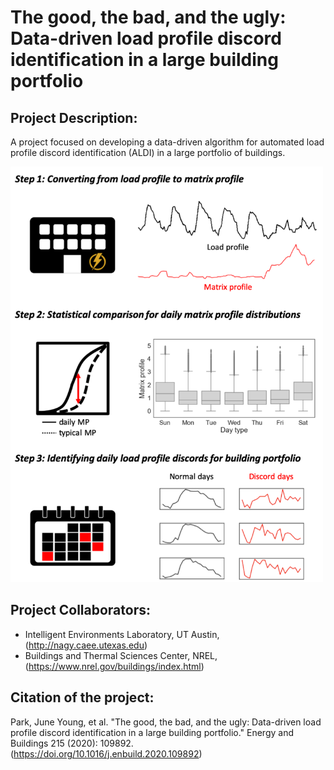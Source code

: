 # The good, the bad, and the ugly: Data-driven load profile discord identification in a large building portfolio

## Project Description:

A project focused on developing a data-driven algorithm for automated load profile discord identification (ALDI) in a large portfolio of buildings.

<img src="aldi.png" width=500>

## Project Collaborators:
- Intelligent Environments Laboratory, UT Austin, (http://nagy.caee.utexas.edu)
- Buildings and Thermal Sciences Center, NREL, (https://www.nrel.gov/buildings/index.html)

## Citation of the project:
Park, June Young, et al. "The good, the bad, and the ugly: Data-driven load profile discord identification in a large building portfolio." Energy and Buildings 215 (2020): 109892. (https://doi.org/10.1016/j.enbuild.2020.109892)
